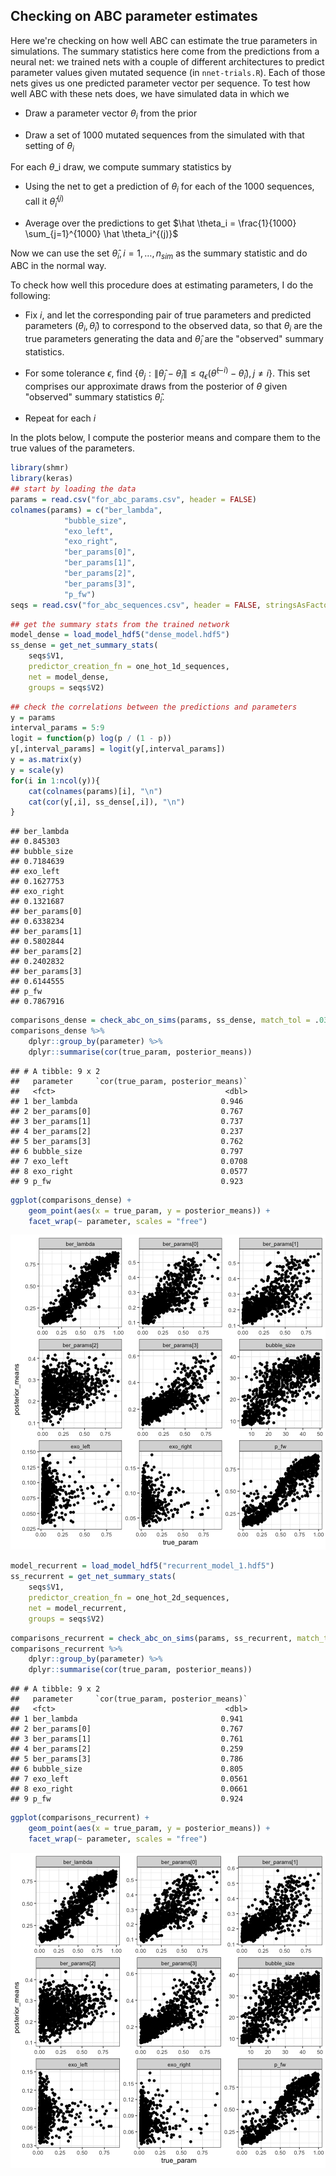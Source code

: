 ## Checking on ABC parameter estimates

Here we're checking on how well ABC can estimate the true parameters in simulations.
The summary statistics here come from the predictions from a neural net: we trained nets with a couple of different architectures to predict parameter values given mutated sequence (in `nnet-trials.R`).
Each of those nets gives us one predicted parameter vector per sequence.
To test how well ABC with these nets does, we have simulated data in which we

- Draw a parameter vector $\theta_i$ from the prior

- Draw a set of 1000 mutated sequences from the simulated with that setting of $\theta_i$

For each $\theta$_i draw, we compute summary statistics by

- Using the net to get a prediction of $\theta_i$ for each of the 1000 sequences, call it $\hat \theta_i^{(j)}$

- Average over the predictions to get $\hat \theta_i = \frac{1}{1000} \sum_{j=1}^{1000} \hat \theta_i^{(j)}$

Now we can use the set $\hat \theta_i, i = 1,\ldots, n_{sim}$ as the summary statistic and do ABC in the normal way.

To check how well this procedure does at estimating parameters, I do the following:

- Fix $i$, and let the corresponding pair of true parameters and predicted parameters $(\theta_i, \hat \theta_i)$ to correspond to the observed data, so that $\theta_i$ are the true parameters generating the data and $\hat \theta_i$ are the "observed" summary statistics.

- For some tolerance $\epsilon$, find $\{ \theta_j  : \|\hat \theta_j - \hat \theta_i\| \le q_\epsilon(\hat \theta^{(-i)} - \hat \theta_i), j \ne i\}$. This set comprises our approximate draws from the posterior of $\theta$ given "observed" summary statistics $\hat \theta_i$.

- Repeat for each $i$

In the plots below, I compute the posterior means and compare them to the true values of the parameters.




```r
library(shmr)
library(keras)
## start by loading the data
params = read.csv("for_abc_params.csv", header = FALSE)
colnames(params) = c("ber_lambda",
            "bubble_size",
            "exo_left",
            "exo_right",
            "ber_params[0]",
            "ber_params[1]",
            "ber_params[2]",
            "ber_params[3]",
            "p_fw")
seqs = read.csv("for_abc_sequences.csv", header = FALSE, stringsAsFactors = FALSE)
```


```r
## get the summary stats from the trained network
model_dense = load_model_hdf5("dense_model.hdf5")
ss_dense = get_net_summary_stats(
    seqs$V1,
    predictor_creation_fn = one_hot_1d_sequences,
    net = model_dense,
    groups = seqs$V2)
```


```r
## check the correlations between the predictions and parameters
y = params
interval_params = 5:9
logit = function(p) log(p / (1 - p))
y[,interval_params] = logit(y[,interval_params])
y = as.matrix(y)
y = scale(y)
for(i in 1:ncol(y)){
    cat(colnames(params)[i], "\n")
    cat(cor(y[,i], ss_dense[,i]), "\n")
}
```

```
## ber_lambda 
## 0.845303 
## bubble_size 
## 0.7184639 
## exo_left 
## 0.1627753 
## exo_right 
## 0.1321687 
## ber_params[0] 
## 0.6338234 
## ber_params[1] 
## 0.5802844 
## ber_params[2] 
## 0.2402832 
## ber_params[3] 
## 0.6144555 
## p_fw 
## 0.7867916
```


```r
comparisons_dense = check_abc_on_sims(params, ss_dense, match_tol = .03)
comparisons_dense %>%
    dplyr::group_by(parameter) %>%
    dplyr::summarise(cor(true_param, posterior_means))
```

```
## # A tibble: 9 x 2
##   parameter     `cor(true_param, posterior_means)`
##   <fct>                                      <dbl>
## 1 ber_lambda                                0.946 
## 2 ber_params[0]                             0.767 
## 3 ber_params[1]                             0.737 
## 4 ber_params[2]                             0.237 
## 5 ber_params[3]                             0.762 
## 6 bubble_size                               0.797 
## 7 exo_left                                  0.0708
## 8 exo_right                                 0.0577
## 9 p_fw                                      0.923
```

```r
ggplot(comparisons_dense) +
    geom_point(aes(x = true_param, y = posterior_means)) +
    facet_wrap(~ parameter, scales = "free")
```

![plot of chunk compare-estimates-dense](figure/compare-estimates-dense-1.png)



```r
model_recurrent = load_model_hdf5("recurrent_model_1.hdf5")
ss_recurrent = get_net_summary_stats(
    seqs$V1,
    predictor_creation_fn = one_hot_2d_sequences,
    net = model_recurrent,
    groups = seqs$V2)
```


```r
comparisons_recurrent = check_abc_on_sims(params, ss_recurrent, match_tol = .03)
comparisons_recurrent %>%
    dplyr::group_by(parameter) %>%
    dplyr::summarise(cor(true_param, posterior_means))
```

```
## # A tibble: 9 x 2
##   parameter     `cor(true_param, posterior_means)`
##   <fct>                                      <dbl>
## 1 ber_lambda                                0.941 
## 2 ber_params[0]                             0.767 
## 3 ber_params[1]                             0.761 
## 4 ber_params[2]                             0.259 
## 5 ber_params[3]                             0.786 
## 6 bubble_size                               0.805 
## 7 exo_left                                  0.0561
## 8 exo_right                                 0.0661
## 9 p_fw                                      0.924
```

```r
ggplot(comparisons_recurrent) +
    geom_point(aes(x = true_param, y = posterior_means)) +
    facet_wrap(~ parameter, scales = "free")
```

![plot of chunk compare-estimates-recurrent](figure/compare-estimates-recurrent-1.png)

